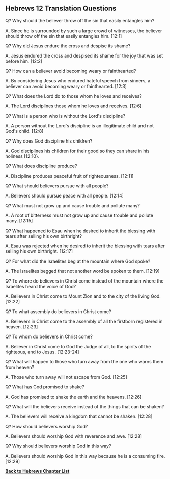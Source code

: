 ## Hebrews 12 Translation Questions ##

Q? Why should the believer throw off the sin that easily entangles him?

A. Since he is surrounded by such a large crowd of witnesses, the believer should throw off the sin that easily entangles him. [12:1]

Q? Why did Jesus endure the cross and despise its shame?

A. Jesus endured the cross and despised its shame for the joy that was set before him. [12:2]

Q? How can a believer avoid becoming weary or fainthearted?

A. By considering Jesus who endured hateful speech from sinners, a believer can avoid becoming weary or fainthearted. [12:3]

Q? What does the Lord do to those whom he loves and receives?

A. The Lord disciplines those whom he loves and receives. [12:6]

Q? What is a person who is without the Lord's discipline?

A. A person without the Lord's discipline is an illegitimate child and not God's child. [12:8]

Q? Why does God discipline his children?

A. God disciplines his children for their good so they can share in his holiness [12:10}.

Q? What does discipline produce?

A. Discipline produces peaceful fruit of righteousness. [12:11]

Q? What should believers pursue with all people?

A. Believers should pursue peace with all people. [12:14]

Q? What must not grow up and cause trouble and pollute many?

A. A root of bitterness must not grow up and cause trouble and pollute many. [12:15]

Q? What happened to Esau when he desired to inherit the blessing with tears after selling his own birthright?

A. Esau was rejected when he desired to inherit the blessing with tears after selling his own birthright. [12:17]

Q? For what did the Israelites beg at the mountain where God spoke?

A. The Israelites begged that not another word be spoken to them. [12:19]

Q? To where do believers in Christ come instead of the mountain where the Israelites heard the voice of God?

A. Believers in Christ come to Mount Zion and to the city of the living God. [12:22]

Q? To what assembly do believers in Christ come?

A. Believers in Christ come to the assembly of all the firstborn registered in heaven. [12:23]

Q? To whom do believers in Christ come?

A. Believer in Christ come to God the Judge of all, to the spirits of the righteous, and to Jesus. [12:23-24]

Q? What will happen to those who turn away from the one who warns them from heaven?

A. Those who turn away will not escape from God. [12:25]

Q? What has God promised to shake?

A. God has promised to shake the earth and the heavens. [12:26]

Q? What will the believers receive instead of the things that can be shaken?

A. The believers will receive a kingdom that cannot be shaken. [12:28]

Q? How should believers worship God?

A. Believers should worship God with reverence and awe. [12:28]

Q? Why should believers worship God in this way?

A. Believers should worship God in this way because he is a consuming fire. [12:29]

__[Back to Hebrews Chapter List](./)__

